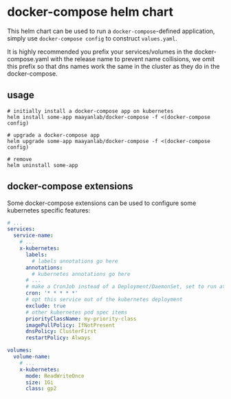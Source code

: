 # docker-compose helm chart

This helm chart can be used to run a `docker-compose`-defined application, simply use `docker-compose config` to construct `values.yaml`.

It is highly recommended you prefix your services/volumes in the docker-compose.yaml with the release name to prevent name collisions, we omit this prefix so that dns names work the same in the cluster as they do in the docker-compose.

## usage
```
# initially install a docker-compose app on kubernetes
helm install some-app maayanlab/docker-compose -f <(docker-compose config)

# upgrade a docker-compose app
helm upgrade some-app maayanlab/docker-compose -f <(docker-compose config)

# remove
helm uninstall some-app
```

## docker-compose extensions
Some docker-compose extensions can be used to configure some kubernetes specific features:

```yaml
# ...
services:
  service-name:
    # ...
    x-kubernetes:
      labels:
        # labels annotations go here
      annotations:
        # kubernetes annotations go here
      # ...
      # make a CronJob instead of a Deployment/DaemonSet, set to run at the specified interval
      cron: '* * * * *'
      # opt this service out of the kubernetes deployment
      exclude: true
      # other kubernetes pod spec items
      priorityClassName: my-priority-class
      imagePullPolicy: IfNotPresent
      dnsPolicy: ClusterFirst
      restartPolicy: Always

volumes:
  volume-name:
    # ...
    x-kubernetes:
      mode: ReadWriteOnce
      size: 1Gi
      class: gp2
```
